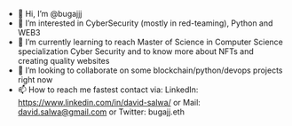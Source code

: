 - 👋 Hi, I’m @bugajjj
- 👀 I’m interested in CyberSecurity (mostly in red-teaming), Python and WEB3
- 🌱 I’m currently learning to reach Master of Science in Computer Science specialization Cyber Security and to know more about NFTs and creating quality websites
- 💞️ I’m looking to collaborate on some blockchain/python/devops projects right now
- 📫 How to reach me fastest contact via:
LinkedIn: https://www.linkedin.com/in/david-salwa/
or
Mail: david.salwa@gmail.com
or
Twitter: bugajj.eth


<!---
bugajjj/bugajjj is a ✨ special ✨ repository because its `README.md` (this file) appears on your GitHub profile.
You can click the Preview link to take a look at your changes.
--->
